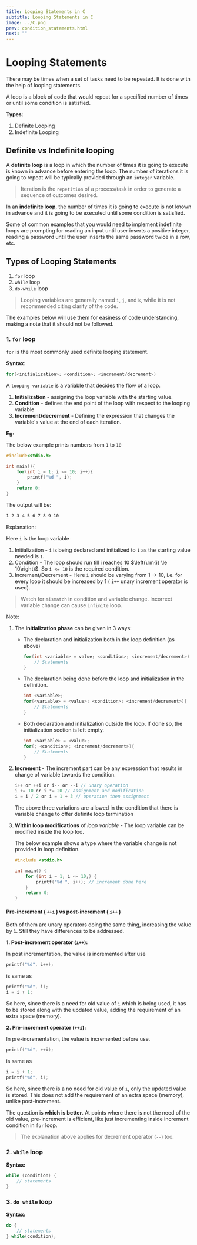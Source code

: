 ```yaml
---
title: Looping Statements in C
subtitle: Looping Statements in C
image: ../C.png
prev: condition_statements.html
next: ""
---
```


# Looping Statements

There may be times when a set of tasks need to be repeated. It is done with the help of looping statements.

A loop is a block of code that would repeat for a specified number of times or until some condition is satisfied.

**Types:**

1. Definite Looping
2. Indefinite Looping

## Definite vs Indefinite looping

A **definite loop** is a loop in which the number of times it is going to execute is known in advance before entering the loop. The number of iterations it is going to repeat will be typically provided through an `integer` variable.

> Iteration is the `repetition` of a process/task in order to generate a sequence of outcomes desired.

In an **indefinite loop**, the number of times it is going to execute is not known in advance and it is going to be executed until some condition is satisfied.

Some of common examples that you would need to implement indefinite loops are prompting for reading an input until user inserts a positive integer, reading a password until the user inserts the same password twice in a row, etc.

## Types of Looping Statements

1. `for` loop
2. `while` loop
3. `do-while` loop

> Looping variables are generally named `i`, `j`, and `k`, while it is not recommended citing clarity of the code.

The examples below will use them for easiness of code understanding, making a note that it should not be followed.

### 1. `for` loop

`for` is the most commonly used definite looping statement.

**Syntax:**

```c
for(<initialization>; <condition>; <increment/decrement>)
```

A `looping variable` is a variable that decides the flow of a loop.

1. **Initialization** - assigning the loop variable with the starting value.
2. **Condition** - defines the end point of the loop with respect to the looping variable
3. **Increment/decrement** - Defining the expression that changes the variable's value at the end of each iteration.

**Eg:**

The below example prints numbers from `1` to `10`

```c
#include<stdio.h>

int main(){
    for(int i = 1; i <= 10; i++){
        printf("%d ", i);
    }
    return 0;
}
```

The output will be:

```txt
1 2 3 4 5 6 7 8 9 10
```

Explanation:

Here `i` is the loop variable

1. Initialization - `i` is being declared and initialized to `1` as the starting value needed is `1`.
2. Condition - The loop should run till i reaches 10 $\left(\rm{i} \le 10\right)$. So `i <= 10` is the required condition.
3. Increment/Decrement - Here `i` should be varying from $1 \rightarrow 10$, i.e. for every loop it should be increased by 1 ( `i++` unary increment operator is used).

> Watch for `mismatch` in condition and variable change. Incorrect variable change can cause `infinite` loop.

Note:

<ol>
<li> The <strong>initialization phase</strong> can be given in 3 ways:</li>
<ul>
<li>The declaration and initialization both in the loop definition (as above)</li>

```c
for(int <variable> = value; <condition>; <increment/decrement>) {
    // Statements
}
```

<li>The declaration being done before the loop and initialization in the definition.</li>

```c
int <variable>;
for(<variable> = <value>; <condition>; <increment/decrement>){
    // Statements
}
```

<li> Both declaration and initialization outside the loop. If done so, the initialization section is left empty.</li>

```c
int <variable> = <value>;
for(; <condition>; <increment/decrement>){
    // Statements
}
```

</ul>

<li> <strong>Increment</strong> - The increment part can be any expression that results in change of variable towards the condition.</li>

```c
i++ or ++i or i-- or --i // unary operation
i += 10 or i *= 20 // assignment and modification
i = i / 2 or i = 1 + 3 // operation then assignment
```

The above three variations are allowed in the condition that there is variable change to offer definite loop termination

<li> <strong>Within loop modifications</strong> of <em>loop variable</em> - The loop variable can be modified inside the loop too.</li>

The below example shows a type where the variable change is not provided in loop definition.

```c
#include <stdio.h>

int main() {
    for (int i = 1; i <= 10;) {
        printf("%d ", i++); // increment done here
    }
    return 0;
}
```

</ol>

#### Pre-increment ( `++i` ) vs post-increment ( `i++` )

Both of them are unary operators doing the same thing, increasing the value by `1`. Still they have differences to be addressed.

**1. Post-increment operator (`i++`):**

In post incrementation, the value is incremented after use

```c
printf("%d", i++);
```

is same as

```c
printf("%d", i);
i = i + 1;
```

So here, since there is a need for old value of `i` which is being used, it has to be stored along with the updated value, adding the requirement of an extra space (memory).

**2. Pre-increment operator (`++i`):**

In pre-incrementation, the value is incremented before use.

```c
printf("%d", ++i);
```

is same as

```c
i = i + 1;
printf("%d", i);
```

So here, since there is a no need for old value of `i`, only the updated value is stored. This does not add the requirement of an extra space (memory), unlike post-increment.

The question is **which is better**. At points where there is not the need of the old value, pre-increment is efficient, like just incrementing inside increment condition in `for` loop.

> The explanation above applies for decrement operator (`--`) too.

### 2. `while` loop

**Syntax:**

```c
while (condition) {
    // statements
}
```

### 3. `do while` loop

**Syntax:**

```c
do {
    // statements
} while(condition);
```
